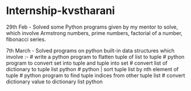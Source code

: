 # Internship-kvstharani
29th Feb - Solved some Python programs given by my mentor to solve, which involve Armstrong numbers, prime numbers, factorial of a number, fibonacci series.

7th March - Solved programs on python built-in data structures which  involve :-
            # write a python program to flatten tuple of list to tuple
            # python program to convert set into tuple and tuple into set
            # convert list of dictionary to tuple list python
            # python | sort tuple list by nth element of tuple 
            # python program to find tuple indices from other tuple list
            # convert dictionary value to dictionary list python
